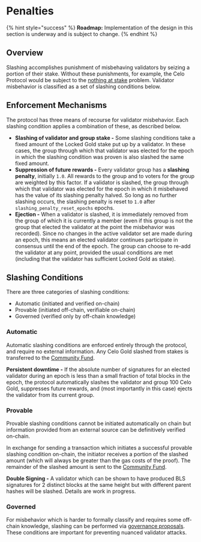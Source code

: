 # Penalties

{% hint style="success" %}
**Roadmap:** Implementation of the design in this section is underway and is subject to change.
{% endhint %}

## Overview

Slashing accomplishes punishment of misbehaving validators by seizing a portion of their stake. Without these punishments, for example, the Celo Protocol would be subject to the [nothing at stake](https://github.com/ethereum/wiki/wiki/Proof-of-Stake-FAQ#what-is-the-nothing-at-stake-problem-and-how-can-it-be-fixed) problem. Validator misbehavior is classified as a set of slashing conditions below.

## Enforcement Mechanisms

The protocol has three means of recourse for validator misbehavior. Each slashing condition applies a combination of these, as described below.

* **Slashing of validator and group stake -** Some slashing conditions take a fixed amount of the Locked Gold stake put up by a validator. In these cases, the group through which that validator was elected for the epoch in which the slashing condition was proven is also slashed the same fixed amount.
* **Suppression of future rewards -** Every validator group has a **slashing penalty**, initially `1.0`. All rewards to the group and to voters for the group are weighted by this factor. If a validator is slashed, the group through which that validator was elected for the epoch in which it misbehaved has the value of its slashing penalty halved. So long as no further slashing occurs, the slashing penalty is reset to `1.0` after `slashing_penalty_reset_epochs` epochs.
* **Ejection -** When a validator is slashed, it is immediately removed from the group of which it is currently a member \(even if this group is not the group that elected the validator at the point the misbehavior was recorded\). Since no changes in the active validator set are made during an epoch, this means an elected validator continues participate in consensus until the end of the epoch. The group can choose to re-add the validator at any point, provided the usual conditions are met \(including that the validator has sufficient Locked Gold as stake\).

## Slashing Conditions

There are three categories of slashing conditions:

* Automatic \(initiated and verified on-chain\)
* Provable \(initiated off-chain, verifiable on-chain\)
* Governed \(verified only by off-chain knowledge\)

### Automatic

Automatic slashing conditions are enforced entirely through the protocol, and require no external information. Any Celo Gold slashed from stakes is transferred to the [Community Fund](epoch-rewards/community-fund.md).

**Persistent downtime -** If the absolute number of signatures for an elected validator during an epoch is less than a small fraction of total blocks in the epoch, the protocol automatically slashes the validator and group 100 Celo Gold, suppresses future rewards, and \(most importantly in this case\) ejects the validator from its current group.

### Provable

Provable slashing conditions cannot be initiated automatically on chain but information provided from an external source can be definitively verified on-chain.

In exchange for sending a transaction which initiates a successful provable slashing condition on-chain, the initiator receives a portion of the slashed amount \(which will always be greater than the gas costs of the proof\). The remainder of the slashed amount is sent to the [Community Fund](epoch-rewards/community-fund.md).

**Double Signing -** A validator which can be shown to have produced BLS signatures for 2 distinct blocks at the same height but with different parent hashes will be slashed. Details are work in progress.

### **Governed**

For misbehavior which is harder to formally classify and requires some off-chain knowledge, slashing can be performed via [governance proposals](../governance.md). These conditions are important for preventing nuanced validator attacks.

